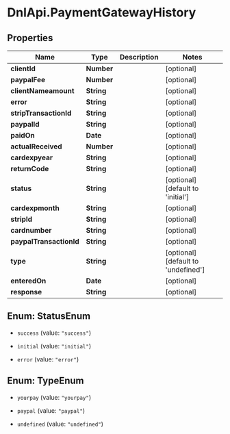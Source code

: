 # DnlApi.PaymentGatewayHistory

## Properties
Name | Type | Description | Notes
------------ | ------------- | ------------- | -------------
**clientId** | **Number** |  | [optional] 
**paypalFee** | **Number** |  | [optional] 
**clientNameamount** | **String** |  | [optional] 
**error** | **String** |  | [optional] 
**stripTransactionId** | **String** |  | [optional] 
**paypalId** | **String** |  | [optional] 
**paidOn** | **Date** |  | [optional] 
**actualReceived** | **Number** |  | [optional] 
**cardexpyear** | **String** |  | [optional] 
**returnCode** | **String** |  | [optional] 
**status** | **String** |  | [optional] [default to &#39;initial&#39;]
**cardexpmonth** | **String** |  | [optional] 
**stripId** | **String** |  | [optional] 
**cardnumber** | **String** |  | [optional] 
**paypalTransactionId** | **String** |  | [optional] 
**type** | **String** |  | [optional] [default to &#39;undefined&#39;]
**enteredOn** | **Date** |  | [optional] 
**response** | **String** |  | [optional] 


<a name="StatusEnum"></a>
## Enum: StatusEnum


* `success` (value: `"success"`)

* `initial` (value: `"initial"`)

* `error` (value: `"error"`)




<a name="TypeEnum"></a>
## Enum: TypeEnum


* `yourpay` (value: `"yourpay"`)

* `paypal` (value: `"paypal"`)

* `undefined` (value: `"undefined"`)




